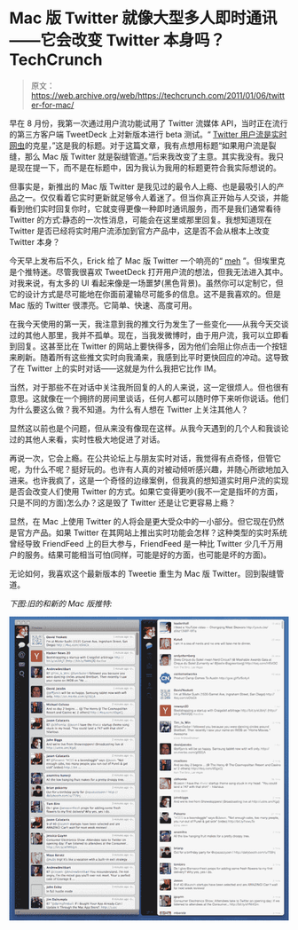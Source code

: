 # Mac 版 Twitter 就像大型多人即时通讯——它会改变 Twitter 本身吗？TechCrunch

> 原文：<https://web.archive.org/web/https://techcrunch.com/2011/01/06/twitter-for-mac/>

早在 8 月份，我第一次通过用户流功能试用了 Twitter 流媒体 API，当时正在流行的第三方客户端 TweetDeck 上对新版本进行 beta 测试。“ [Twitter 用户流是实时网虫](https://web.archive.org/web/20230202225616/https://techcrunch.com/2010/08/02/realtime-twitter/)的克星，”这是我的标题。对于这篇文章，我有点想用标题“如果用户流是裂缝，那么 Mac 版 Twitter 就是裂缝管道。”后来我改变了主意。其实我没有。我只是现在提一下，而不是在标题中，因为我认为我用的标题更符合我实际想说的。

但事实是，新推出的 Mac 版 Twitter 是我见过的最令人上瘾、也是最吸引人的产品之一。仅仅看着它实时更新就足够令人着迷了。但当你真正开始与人交谈，并能看到他们实时回复你时，它就变得更像一种即时通讯服务，而不是我们通常看待 Twitter 的方式:静态的一次性消息，可能会在这里或那里回复。我想知道现在 Twitter 是否已经将实时用户流添加到官方产品中，这是否不会从根本上改变 Twitter 本身？

今天早上发布后不久，Erick 给了 Mac 版 Twitter 一个响亮的“ [meh](https://web.archive.org/web/20230202225616/https://techcrunch.com/2011/01/06/twitter-mac-stripped-down-meh/) ”。但埃里克是个推特迷。尽管我很喜欢 TweetDeck 打开用户流的想法，但我无法进入其中。对我来说，有太多的 UI 看起来像是一场噩梦(黑色背景)。虽然你可以定制它，但它的设计方式是尽可能地在你面前灌输尽可能多的信息。这不是我喜欢的。但是 Mac 版的 Twitter 很漂亮。它简单、快速、高度可用。

在我今天使用的第一天，我注意到我的推文行为发生了一些变化——从我今天交谈过的其他人那里，我并不孤单。现在，当我发微博时，由于用户流，我可以立即看到回复。这甚至比在 Twitter 的网站上要快得多，因为他们会阻止你点击一个按钮来刷新。随着所有这些推文实时向我涌来，我感到比平时更快回应的冲动。这导致了在 Twitter 上的实时对话——这就是为什么我把它比作 IM。

当然，对于那些不在对话中关注我所回复的人的人来说，这一定很烦人。但也很有意思。这就像在一个拥挤的房间里谈话，任何人都可以随时停下来听你说话。他们为什么要这么做？我不知道。为什么有人想在 Twitter 上关注其他人？

显然这以前也是个问题，但从来没有像现在这样。从我今天遇到的几个人和我谈论过的其他人来看，实时性极大地促进了对话。

再说一次，它会上瘾。在公共论坛上与朋友实时对话，我觉得有点奇怪，但管它呢，为什么不呢？挺好玩的。也许有人真的对被动倾听感兴趣，并随心所欲地加入进来。也许我疯了，这是一个奇怪的边缘案例，但我真的想知道实时用户流的实现是否会改变人们使用 Twitter 的方式。如果它变得更吵(我不一定是指坏的方面，只是不同的方面)怎么办？这是毁了 Twitter 还是让它更容易上瘾？

显然，在 Mac 上使用 Twitter 的人将会是更大受众中的一小部分。但它现在仍然是官方产品。如果 Twitter 在其网站上推出实时功能会怎样？这种类型的实时系统曾经导致 FriendFeed 上的巨大参与，FriendFeed 是一种比 Twitter 少几千万用户的服务。结果可能相当可怕(同样，可能是好的方面，也可能是坏的方面)。

无论如何，我喜欢这个最新版本的 Tweetie 重生为 Mac 版 Twitter。回到裂缝管道。

*下图:旧的和新的 Mac 版推特:*

![](img/85e8f6dbeff67524903dc1084f7b116b.png "on")